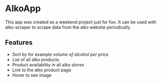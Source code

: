 # AlkoApp
This app was created as a weekend project just for fun. It can be used with alko-scraper to scrape data from the alko website periodically.

## Features
* Sort by for example *volume of alcohol per price*
* List of all alko products
* Product availability in all alko stores
* Link to the alko product page
* Hover to see image
